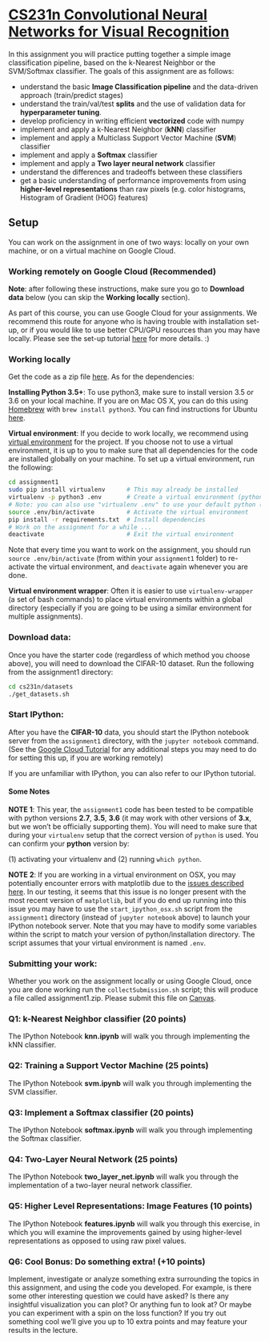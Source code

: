 [CS231n Convolutional Neural Networks for Visual Recognition](http://cs231n.github.io/)
=====================================================================

In this assignment you will practice putting together a simple image classification pipeline, based on the k-Nearest Neighbor or the SVM/Softmax classifier. The goals of this assignment are as follows:

* understand the basic **Image Classification pipeline** and the data-driven approach (train/predict stages)
* understand the train/val/test **splits** and the use of validation data for **hyperparameter tuning**.
* develop proficiency in writing efficient **vectorized** code with numpy
* implement and apply a k-Nearest Neighbor (**kNN**) classifier
* implement and apply a Multiclass Support Vector Machine (**SVM**) classifier
* implement and apply a **Softmax** classifier
* implement and apply a **Two layer neural network** classifier
* understand the differences and tradeoffs between these classifiers
* get a basic understanding of performance improvements from using **higher-level representations** than raw pixels (e.g. color histograms, Histogram of Gradient (HOG) features)

## Setup

You can work on the assignment in one of two ways: locally on your own machine, or on a virtual machine on Google Cloud.

### Working remotely on Google Cloud (Recommended)

**Note**: after following these instructions, make sure you go to **Download data** below (you can skip the **Working locally** section).

As part of this course, you can use Google Cloud for your assignments. We recommend this route for anyone who is having trouble with installation set-up, or if you would like to use better CPU/GPU resources than you may have locally. Please see the set-up tutorial [here](http://cs231n.github.io/gce-tutorial/) for more details. :)

### Working locally

Get the code as a zip file [here](http://cs231n.stanford.edu/assignments/2017/spring1617_assignment1.zip). As for the dependencies:

**Installing Python 3.5+**: To use python3, make sure to install version 3.5 or 3.6 on your local machine. If you are on Mac OS X, you can do this using [Homebrew](https://brew.sh/) with `brew install python3`. You can find instructions for Ubuntu [here](https://www.digitalocean.com/community/tutorials/how-to-install-python-3-and-set-up-a-local-programming-environment-on-ubuntu-16-04).

**Virtual environment**: If you decide to work locally, we recommend using [virtual environment](http://docs.python-guide.org/en/latest/dev/virtualenvs/) for the project. If you choose not to use a virtual environment, it is up to you to make sure that all dependencies for the code are installed globally on your machine. To set up a virtual environment, run the following:

```bash
cd assignment1
sudo pip install virtualenv      # This may already be installed
virtualenv -p python3 .env       # Create a virtual environment (python3)
# Note: you can also use "virtualenv .env" to use your default python (usually python 2.7)
source .env/bin/activate         # Activate the virtual environment
pip install -r requirements.txt  # Install dependencies
# Work on the assignment for a while ...
deactivate                       # Exit the virtual environment
```
Note that every time you want to work on the assignment, you should run `source .env/bin/activate` (from within your `assignment1` folder) to re-activate the virtual environment, and `deactivate` again whenever you are done.

**Virtual environment wrapper**: Often it is easier to use `virtualenv-wrapper` (a set of bash commands) to place virtual environments within a global directory (especially if you are going to be using a similar environment for multiple assignments).

### Download data:

Once you have the starter code (regardless of which method you choose above), you will need to download the CIFAR-10 dataset. Run the following from the assignment1 directory:

```bash
cd cs231n/datasets
./get_datasets.sh
```

### Start IPython:

After you have the **CIFAR-10** data, you should start the IPython notebook server from the `assignment1` directory, with the `jupyter notebook` command. (See the [Google Cloud Tutorial](http://cs231n.github.io/gce-tutorial/) for any additional steps you may need to do for setting this up, if you are working remotely)

If you are unfamiliar with IPython, you can also refer to our IPython tutorial.

#### Some Notes

**NOTE 1**: This year, the `assignment1` code has been tested to be compatible with python versions **2.7**, **3.5**, **3.6** (it may work with other versions of **3.x**, but we won’t be officially supporting them). You will need to make sure that during your `virtualenv` setup that the correct version of `python` is used. You can confirm your **python** version by:

 (1) activating your virtualenv and
 (2) running `which python`.

**NOTE 2**: If you are working in a virtual environment on OSX, you may potentially encounter errors with matplotlib due to the [issues described here](http://matplotlib.org/faq/virtualenv_faq.html). In our testing, it seems that this issue is no longer present with the most recent version of `matplotlib`, but if you do end up running into this issue you may have to use the `start_ipython_osx.sh` script from the `assignment1` directory (instead of `jupyter notebook` above) to launch your IPython notebook server. Note that you may have to modify some variables within the script to match your version of python/installation directory. The script assumes that your virtual environment is named `.env`.

### Submitting your work:

Whether you work on the assignment locally or using Google Cloud, once you are done working run the `collectSubmission.sh` script; this will produce a file called assignment1.zip. Please submit this file on [Canvas](https://canvas.stanford.edu/courses/66461/).

### Q1: k-Nearest Neighbor classifier (20 points)

The IPython Notebook **knn.ipynb** will walk you through implementing the kNN classifier.

### Q2: Training a Support Vector Machine (25 points)

The IPython Notebook **svm.ipynb** will walk you through implementing the SVM classifier.

### Q3: Implement a Softmax classifier (20 points)

The IPython Notebook **softmax.ipynb** will walk you through implementing the Softmax classifier.

### Q4: Two-Layer Neural Network (25 points)

The IPython Notebook **two_layer_net.ipynb** will walk you through the implementation of a two-layer neural network classifier.

### Q5: Higher Level Representations: Image Features (10 points)

The IPython Notebook **features.ipynb** will walk you through this exercise, in which you will examine the improvements gained by using higher-level representations as opposed to using raw pixel values.

### Q6: Cool Bonus: Do something extra! (+10 points)

Implement, investigate or analyze something extra surrounding the topics in this assignment, and using the code you developed. For example, is there some other interesting question we could have asked? Is there any insightful visualization you can plot? Or anything fun to look at? Or maybe you can experiment with a spin on the loss function? If you try out something cool we’ll give you up to 10 extra points and may feature your results in the lecture.
